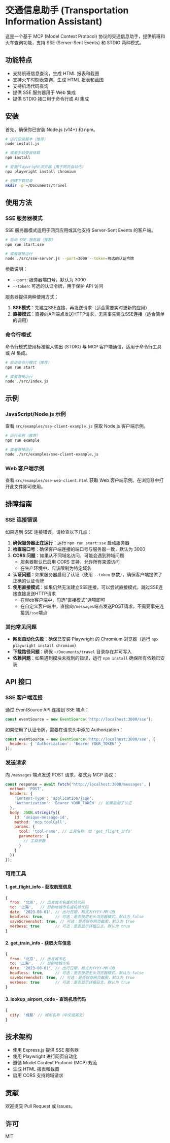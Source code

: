 # 交通信息助手 (Transportation Information Assistant)

这是一个基于 MCP (Model Context Protocol) 协议的交通信息助手，提供航班和火车查询功能，支持 SSE (Server-Sent Events) 和 STDIO 两种模式。

## 功能特点

- 支持航班信息查询，生成 HTML 报表和截图
- 支持火车时刻表查询，生成 HTML 报表和截图
- 支持机场代码查询
- 提供 SSE 服务器用于 Web 集成
- 提供 STDIO 接口用于命令行或 AI 集成

## 安装

首先，确保你已安装 Node.js (v14+) 和 npm。

```bash
# 运行安装脚本（推荐）
node install.js

# 或者手动安装依赖
npm install

# 安装Playwright浏览器（用于网页自动化）
npx playwright install chromium

# 创建下载目录
mkdir -p ~/Documents/travel
```

## 使用方法

### SSE 服务器模式

SSE 服务器模式适用于网页应用或其他支持 Server-Sent Events 的客户端。

```bash
# 启动 SSE 服务器（推荐）
npm run start:sse

# 或者直接运行
node ./src/sse-server.js --port=3000 --token=可选的认证令牌
```

参数说明：
- `--port`: 服务器端口号，默认为 3000
- `--token`: 可选的认证令牌，用于保护 API 访问

服务器提供两种使用方式：
1. **SSE模式**：先建立SSE连接，再发送请求（适合需要实时更新的应用）
2. **直接模式**：直接向API端点发送HTTP请求，无需事先建立SSE连接（适合简单的调用）

### 命令行模式

命令行模式使用标准输入输出 (STDIO) 与 MCP 客户端通信，适用于命令行工具或 AI 集成。

```bash
# 启动命令行模式（推荐）
npm run start

# 或者直接运行
node ./src/index.js
```

## 示例

### JavaScript/Node.js 示例

查看 `src/examples/sse-client-example.js` 获取 Node.js 客户端示例。

```bash
# 运行示例（推荐）
npm run example

# 或者直接运行
node ./src/examples/sse-client-example.js
```

### Web 客户端示例

查看 `src/examples/sse-web-client.html` 获取 Web 客户端示例。在浏览器中打开此文件即可使用。

## 排障指南

### SSE 连接错误

如果遇到 SSE 连接错误，请检查以下几点：

1. **确保服务器正在运行**：运行 `npm run start:sse` 启动服务器
2. **检查端口号**：确保客户端连接的端口号与服务器一致，默认为 3000
3. **CORS 问题**：如果从不同域名访问，可能会遇到跨域问题
   - 服务器默认已启用 CORS 支持，允许所有来源访问
   - 在生产环境中，应该限制为特定域名
4. **认证问题**：如果服务器启用了认证（使用 `--token` 参数），确保客户端提供了正确的认证令牌
5. **使用直接模式**：如果仍然无法建立SSE连接，可以尝试直接模式，跳过SSE连接直接发送HTTP请求
   - 在Web客户端中，勾选"直接模式"选项即可
   - 在自定义客户端中，直接向`/messages`端点发送POST请求，不需要事先连接到`/sse`端点

### 其他常见问题

- **网页自动化失败**：确保已安装 Playwright 的 Chromium 浏览器（运行 `npx playwright install chromium`）
- **下载路径问题**：确保 `~/Documents/travel` 目录存在并可写入
- **依赖问题**：如果遇到模块未找到的错误，运行 `npm install` 确保所有依赖已安装

## API 接口

### SSE 客户端连接

通过 EventSource API 连接到 SSE 端点：

```javascript
const eventSource = new EventSource('http://localhost:3000/sse');
```

如果使用了认证令牌，需要在请求头中添加 Authorization：

```javascript
const eventSource = new EventSource('http://localhost:3000/sse', {
  headers: { 'Authorization': 'Bearer YOUR_TOKEN' }
});
```

### 发送请求

向 `/messages` 端点发送 POST 请求，格式为 MCP 协议：

```javascript
const response = await fetch('http://localhost:3000/messages', {
  method: 'POST',
  headers: {
    'Content-Type': 'application/json',
    'Authorization': 'Bearer YOUR_TOKEN' // 如果启用了认证
  },
  body: JSON.stringify({
    id: 'unique-message-id',
    method: 'mcp.toolCall',
    params: {
      tool: 'tool-name', // 工具名称，如 'get_flight_info'
      parameters: {
        // 工具参数
      }
    }
  })
});
```

### 可用工具

#### 1. get_flight_info - 获取航班信息

```javascript
{
  from: '北京', // 出发城市名或机场代码
  to: '上海',   // 目的地城市名或机场代码
  date: '2023-08-01', // 出行日期，格式为YYYY-MM-DD
  headless: true,     // 可选：是否使用无头浏览器模式，默认为 false
  saveScreenshot: true, // 可选：是否保存网页截图，默认为 true
  verbose: true       // 可选：是否显示详细日志，默认为 true
}
```

#### 2. get_train_info - 获取火车信息

```javascript
{
  from: '北京', // 出发城市名
  to: '上海',   // 目的地城市名
  date: '2023-08-01', // 出行日期，格式为YYYY-MM-DD
  headless: true,     // 可选：是否使用无头浏览器模式，默认为 false
  saveScreenshot: true, // 可选：是否保存网页截图，默认为 true
  verbose: true       // 可选：是否显示详细日志，默认为 true
}
```

#### 3. lookup_airport_code - 查询机场代码

```javascript
{
  city: '成都' // 城市名称（中文或英文）
}
```

## 技术架构

- 使用 Express.js 提供 SSE 服务器
- 使用 Playwright 进行网页自动化
- 遵循 Model Context Protocol (MCP) 规范
- 生成 HTML 报表和截图
- 启用 CORS 支持跨域请求

## 贡献

欢迎提交 Pull Request 或 Issues。

## 许可

MIT
